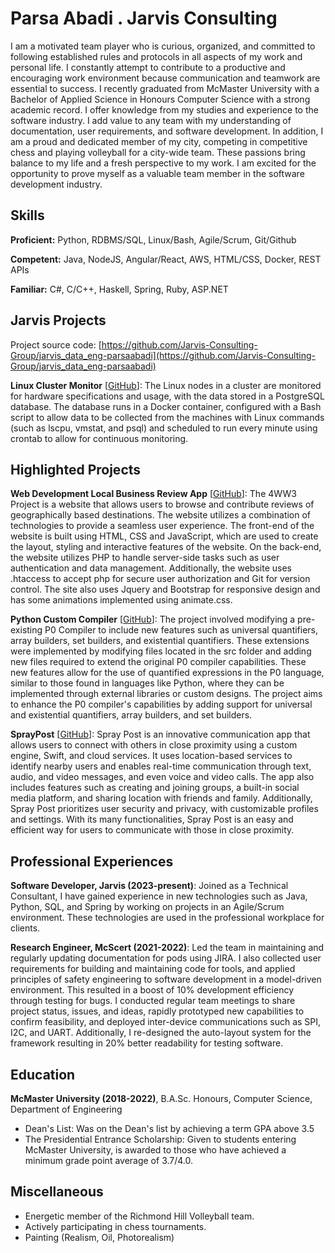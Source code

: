 # Parsa Abadi . Jarvis Consulting

I am a motivated team player who is curious, organized, and committed to following established rules and protocols in all aspects of my work and personal life. I constantly attempt to contribute to a productive and encouraging work environment because communication and teamwork are essential to success. I recently graduated from McMaster University with a Bachelor of Applied Science in Honours Computer Science with a strong academic record. I offer knowledge from my studies and experience to the software industry. I add value to any team with my understanding of documentation, user requirements, and software development. In addition, I am a proud and dedicated member of my city, competing in competitive chess and playing volleyball for a city-wide team. These passions bring balance to my life and a fresh perspective to my work. I am excited for the opportunity to prove myself as a valuable team member in the software development industry.

## Skills

**Proficient:** Python, RDBMS/SQL, Linux/Bash, Agile/Scrum, Git/Github

**Competent:** Java, NodeJS, Angular/React, AWS, HTML/CSS, Docker, REST APIs

**Familiar:** C#, C/C++, Haskell, Spring, Ruby, ASP.NET

## Jarvis Projects

Project source code: [https://github.com/Jarvis-Consulting-Group/jarvis_data_eng-parsaabadi](https://github.com/Jarvis-Consulting-Group/jarvis_data_eng-parsaabadi)


**Linux Cluster Monitor** [[GitHub](https://github.com/Jarvis-Consulting-Group/jarvis_data_eng-parsaabadi/tree/masterhttps://github.com/Jarvis-Consulting-Group/jarvis_data_eng-parsaabadi/tree/main/linux_sql)]: The Linux nodes in a cluster are monitored for hardware specifications and usage, with the data stored in a PostgreSQL database. The database runs in a Docker container, configured with a Bash script to allow data to be collected from the machines with Linux commands (such as lscpu, vmstat, and psql) and scheduled to run every minute using crontab to allow for continuous monitoring.


## Highlighted Projects
**Web Development Local Business Review App** [[GitHub](https://github.com/parsaabadi/4ww3-project01)]: The 4WW3 Project is a website that allows users to browse and contribute reviews of geographically based destinations. The website utilizes a combination of technologies to provide a seamless user experience. The front-end of the website is built using HTML, CSS and JavaScript, which are used to create the layout, styling and interactive features of the website. On the back-end, the website utilizes PHP to handle server-side tasks such as user authentication and data management. Additionally, the website uses .htaccess to accept php for secure user authorization and Git for version control. The site also uses Jquery and Bootstrap for responsive design and has some animations implemented using animate.css.

**Python Custom Compiler** [[GitHub](https://github.com/parsaabadi/Compiler-Final-Version)]: The project involved modifying a pre-existing P0 Compiler to include new features such as universal quantifiers, array builders, set builders, and existential quantifiers. These extensions were implemented by modifying files located in the src folder and adding new files required to extend the original P0 compiler capabilities. These new features allow for the use of quantified expressions in the P0 language, similar to those found in languages like Python, where they can be implemented through external libraries or custom designs. The project aims to enhance the P0 compiler's capabilities by adding support for universal and existential quantifiers, array builders, and set builders.

**SprayPost** [[GitHub](https://github.com/parsaabadi/Startup)]: Spray Post is an innovative communication app that allows users to connect with others in close proximity using a custom engine, Swift, and cloud services. It uses location-based services to identify nearby users and enables real-time communication through text, audio, and video messages, and even voice and video calls. The app also includes features such as creating and joining groups, a built-in social media platform, and sharing location with friends and family. Additionally, Spray Post prioritizes user security and privacy, with customizable profiles and settings. With its many functionalities, Spray Post is an easy and efficient way for users to communicate with those in close proximity.


## Professional Experiences

**Software Developer, Jarvis (2023-present)**: Joined as a Technical Consultant, I have gained experience in new technologies such as Java, Python, SQL, and Spring by working on projects in an Agile/Scrum environment. These technologies are used in the professional workplace for clients.

**Research Engineer, McScert (2021-2022)**: Led the team in maintaining and regularly updating documentation for pods using JIRA. I also collected user requirements for building and maintaining code for tools, and applied principles of safety engineering to software development in a model-driven environment. This resulted in a boost of 10% development efficiency through testing for bugs. I conducted regular team meetings to share project status, issues, and ideas, rapidly prototyped new capabilities to confirm feasibility, and deployed inter-device communications such as SPI, I2C, and UART. Additionally, I re-designed the auto-layout system for the framework resulting in 20% better readability for testing software.


## Education
**McMaster University (2018-2022)**, B.A.Sc. Honours, Computer Science, Department of Engineering
- Dean's List: Was on the Dean's list by achieving a term GPA above 3.5
- The Presidential Entrance Scholarship: Given to students entering McMaster University, is awarded to those who have achieved a minimum grade point average of 3.7/4.0.


## Miscellaneous
- Energetic member of the Richmond Hill Volleyball team.
- Actively participating in chess tournaments.
- Painting (Realism, Oil, Photorealism)